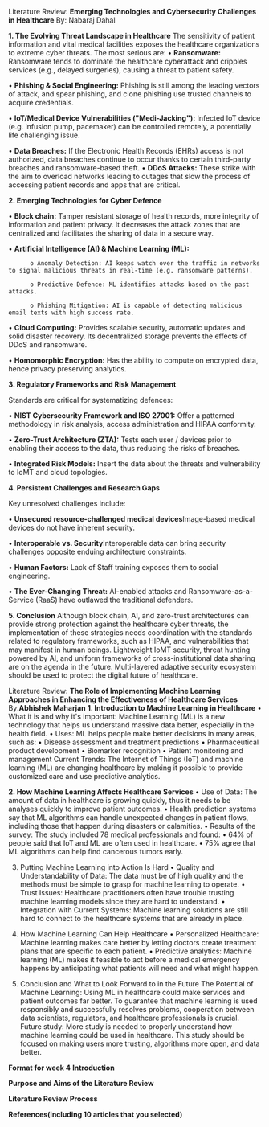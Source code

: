 Literature Review: **Emerging Technologies and Cybersecurity Challenges in Healthcare**   By: Nabaraj Dahal


**1.	The Evolving Threat Landscape in Healthcare**
The sensitivity of patient information and vital medical facilities exposes the healthcare organizations to extreme cyber threats.
The most serious are:
•	**Ransomware:** Ransomware tends to dominate the healthcare cyberattack and cripples services (e.g., delayed surgeries), causing a threat to patient safety.

•	**Phishing & Social Engineering:** Phishing is still among the leading vectors of attack, and spear phishing, and clone phishing use trusted channels to acquire credentials.

•	**IoT/Medical Device Vulnerabilities ("Medi-Jacking"):** Infected IoT device (e.g. infusion pump, pacemaker) can be controlled remotely, a potentially life challenging issue.

• **Data Breaches:** If the Electronic Health Records (EHRs) access is not authorized, data breaches continue to occur thanks to certain third-party breaches and ransomware-based theft.
•	**DDoS Attacks:** These strike with the aim to overload networks leading to outages that slow the process of accessing patient records and apps that are critical.

**2.	Emerging Technologies for Cyber Defence**

• **Block chain:** Tamper resistant storage of health records, more integrity of information and patient privacy. It decreases the attack zones that are centralized and facilitates the sharing of data in a secure way.

•	**Artificial Intelligence (AI) & Machine Learning (ML):**

          o Anomaly Detection: AI keeps watch over the traffic in networks to signal malicious threats in real-time (e.g. ransomware patterns).
          
          o Predictive Defence: ML identifies attacks based on the past attacks.
          
          o Phishing Mitigation: AI is capable of detecting malicious email texts with high success rate.
          
•	**Cloud Computing:** Provides scalable security, automatic updates and solid disaster recovery. Its decentralized storage prevents the effects of DDoS and ransomware.

•	**Homomorphic Encryption:** Has the ability to compute on encrypted data, hence privacy preserving analytics.

**3.	Regulatory Frameworks and Risk Management**

Standards are critical for systematizing defences:

•	**NIST Cybersecurity Framework and ISO 27001:** Offer a patterned methodology in risk analysis, access administration and HIPAA conformity.

•	**Zero-Trust Architecture (ZTA):** Tests each user / devices prior to enabling their access to the data, thus reducing the risks of breaches.

•	**Integrated Risk Models:** Insert the data about the threats and vulnerability to IoMT and cloud topologies.


**4.	Persistent Challenges and Research Gaps**

Key unresolved challenges include:

•	**Unsecured resource-challenged medical devices**Image-based medical devices do not have inherent security.

•	**Interoperable vs. Security**Interoperable data can bring security challenges opposite enduing architecture constraints.

•	**Human Factors:** Lack of Staff training exposes them to social engineering.

•	**The Ever-Changing Threat:** AI-enabled attacks and Ransomware-as-a-Service (RaaS) have outlawed the traditional defenders.

**5.	Conclusion**
Although block chain, AI, and zero-trust architectures can provide strong protection against the healthcare cyber threats, the implementation of these strategies needs coordination with the standards related to regulatory frameworks, such as HIPAA, and vulnerabilities that may manifest in human beings. Lightweight IoMT security, threat hunting powered by AI, and uniform frameworks of cross-institutional data sharing are on the agenda in the future. Multi-layered adaptive security ecosystem should be used to protect the digital future of healthcare.



Literature Review: **The Role of Implementing Machine Learning Approaches in Enhancing the Effectiveness of Healthcare Services** By:**Abhishek Maharjan**
**1.	Introduction to Machine Learning in Healthcare**
•	What it is and why it's important: Machine Learning (ML) is a new technology that helps us understand massive data better, especially in the health field.
•	Uses: ML helps people make better decisions in many areas, such as:
•	Disease assessment and treatment predictions
•	Pharmaceutical product development
•	Biomarker recognition
•	Patient monitoring and management
Current Trends: The Internet of Things (IoT) and machine learning (ML) are changing healthcare by making it possible to provide customized care and use predictive analytics.

**2.	How Machine Learning Affects Healthcare Services**
•	Use of Data: The amount of data in healthcare is growing quickly, thus it needs to be analyses quickly to improve patient outcomes.
•	Health prediction systems say that ML algorithms can handle unexpected changes in patient flows, including those that happen during disasters or calamities.
•	Results of the survey:   The study included 78 medical professionals and found:
•	64% of people said that IoT and ML are often used in healthcare.
•	75% agree that ML algorithms can help find cancerous tumors early.





3.	Putting Machine Learning into Action Is Hard
•	Quality and Understandability of Data: The data must be of high quality and the methods must be simple to grasp for machine learning to operate.
•	Trust Issues: Healthcare practitioners often have trouble trusting machine learning models since they are hard to understand.
•	Integration with Current Systems: Machine learning solutions are still hard to connect to the healthcare systems that are already in place.

4.	How Machine Learning Can Help Healthcare
•	Personalized Healthcare: Machine learning makes care better by letting doctors create treatment plans that are specific to each patient.
•	Predictive analytics: Machine learning (ML) makes it feasible to act before a medical emergency happens by anticipating what patients will need and what might happen.

5.	 Conclusion and What to Look Forward to in the Future
The Potential of Machine Learning: Using ML in healthcare could make services and patient outcomes far better. To guarantee that machine learning is used responsibly and successfully resolves problems, cooperation between data scientists, regulators, and healthcare professionals is crucial.
Future study: More study is needed to properly understand how machine learning could be used in healthcare. This study should be focused on making users more trusting, algorithms more open, and data better.





**Format for week 4**
**Introduction**

**Purpose and Aims of the Literature Review**


**Literature Review Process**


**References(including 10 articles that you selected)**
